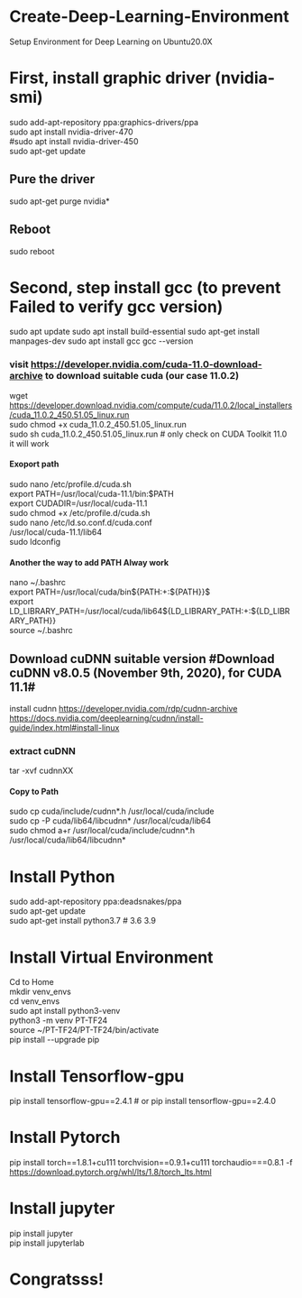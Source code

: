# Create-Deep-Learning-Environment
Setup Environment for Deep Learning on Ubuntu20.0X <br/>

# First, install graphic driver (nvidia-smi)
sudo add-apt-repository ppa:graphics-drivers/ppa <br/>
sudo apt install nvidia-driver-470 <br/>
#sudo apt install nvidia-driver-450 <br/>
sudo apt-get update <br/>
## Pure the driver 
sudo apt-get purge nvidia* <br/>
## Reboot  
sudo reboot  <br/>
# Second, step install gcc (to prevent Failed to verify gcc version) 
sudo apt update 
sudo apt install build-essential 
sudo apt-get install manpages-dev 
sudo apt install gcc 
gcc --version 
### visit https://developer.nvidia.com/cuda-11.0-download-archive to download suitable cuda (our case 11.0.2) 
wget https://developer.download.nvidia.com/compute/cuda/11.0.2/local_installers/cuda_11.0.2_450.51.05_linux.run <br/>
sudo chmod +x cuda_11.0.2_450.51.05_linux.run <br/>
sudo sh cuda_11.0.2_450.51.05_linux.run # only check on CUDA Toolkit 11.0 it will work <br/>
#### Exoport path
sudo nano /etc/profile.d/cuda.sh <br/>
export PATH=/usr/local/cuda-11.1/bin:$PATH <br/>
export CUDADIR=/usr/local/cuda-11.1 <br/> 
sudo chmod +x /etc/profile.d/cuda.sh <br/>
sudo nano /etc/ld.so.conf.d/cuda.conf <br/>
/usr/local/cuda-11.1/lib64  <br/>
sudo ldconfig <br/>
#### Another the way to add PATH Alway work
nano ~/.bashrc  <br/>
export PATH=/usr/local/cuda/bin${PATH:+:${PATH}}$  <br/>
export LD_LIBRARY_PATH=/usr/local/cuda/lib64${LD_LIBRARY_PATH:+:${LD_LIBRARY_PATH}} <br/>
source ~/.bashrc <br/>

## Download cuDNN suitable version #Download cuDNN v8.0.5 (November 9th, 2020), for CUDA 11.1#
install cudnn https://developer.nvidia.com/rdp/cudnn-archive <br/>
https://docs.nvidia.com/deeplearning/cudnn/install-guide/index.html#install-linux <br/>
### extract cuDNN
tar -xvf cudnnXX <br/>
#### Copy to Path
sudo cp cuda/include/cudnn*.h /usr/local/cuda/include <br/>
sudo cp -P cuda/lib64/libcudnn* /usr/local/cuda/lib64 <br/>
sudo chmod a+r /usr/local/cuda/include/cudnn*.h /usr/local/cuda/lib64/libcudnn* <br/>

# Install Python
sudo add-apt-repository ppa:deadsnakes/ppa <br/>
sudo apt-get update <br/>
sudo apt-get install python3.7 # 3.6 3.9  <br/>

# Install Virtual Environment
Cd to Home <br/>
mkdir venv_envs <br/>
cd venv_envs <br/>
sudo apt install python3-venv <br/>
python3 -m venv PT-TF24 <br/>
source ~/PT-TF24/PT-TF24/bin/activate <br/>
pip install --upgrade pip <br/>

# Install Tensorflow-gpu 
pip install tensorflow-gpu==2.4.1 # or pip install tensorflow-gpu==2.4.0 <br/>

# Install Pytorch
pip install torch==1.8.1+cu111 torchvision==0.9.1+cu111 torchaudio===0.8.1 -f https://download.pytorch.org/whl/lts/1.8/torch_lts.html

# Install jupyter
pip install jupyter <br/>
pip install jupyterlab <br/>

# Congratsss!
